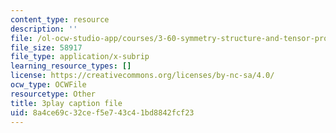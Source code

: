 ```yaml
---
content_type: resource
description: ''
file: /ol-ocw-studio-app/courses/3-60-symmetry-structure-and-tensor-properties-of-materials-fall-2005/8a4ce69c32cef5e743c41bd8842fcf23_2dms7bxzoXk.srt
file_size: 58917
file_type: application/x-subrip
learning_resource_types: []
license: https://creativecommons.org/licenses/by-nc-sa/4.0/
ocw_type: OCWFile
resourcetype: Other
title: 3play caption file
uid: 8a4ce69c-32ce-f5e7-43c4-1bd8842fcf23
---
```

